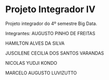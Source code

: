 # Projeto Integrador IV

Projeto integrador do 4º semestre Big Data.


Integrantes:
AUGUSTO PINHO DE FREITAS

HAMILTON ALVES DA SILVA

JUSCILENE CECILIA DOS SANTOS VARANDAS

NICOLAS YUDJI KONDO

MARCELO AUGUSTO LUVIZUTTO
